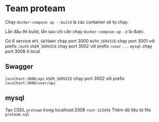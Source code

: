 # Team proteam

Chạy ```docker-compose up --build``` là các container sẽ tự chạy.

Lần đầu thì build, lần sau chỉ cần chạy ```docker-compose up -d``` là được.

Có 6 service
```API_GATEWAY``` chạy port 3000
```AUTH_SERVICE``` chạy port 3001 với prefix ```/auth```
```USER_SERVICE``` chạy port 3002 với prefix ```/user```
```...```
```mysql``` chạy port 3008 ở local

## Swagger
```localhost:3000/api```
```USER_SERVICE``` chạy port 3002 với prefix ```localhost:3000/user/api```

## mysql
Tạo CSDL ```proteam``` trong localhost:3308 ```root-123456```
Thêm dữ liệu từ file ```proteam.sql```
